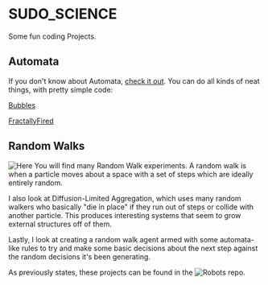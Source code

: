 # SUDO_SCIENCE
Some fun coding Projects. 

## Automata 
If you don't know about Automata, [check it out](https://tylersdurden.github.io/Sudo_Science/Automata/).
You can do all kinds of neat things, with pretty simple code:

[Bubbles](https://raw.githubusercontent.com/TylersDurden/Sudo_Science/master/Videos/AutomataImageProcessing.mp4)

[FractallyFired](https://raw.githubusercontent.com/TylersDurden/Sudo_Science/master/Animate/fractalFires.mp4)

## Random Walks 
![Here](https://github.com/TylersDurden/Robots) You will find many Random Walk experiments. 
A random walk is when a particle moves about a space with a set of steps which are ideally
entirely random. 

I also look at Diffusion-Limited Aggregation, which uses many random walkers who basically 
"die in place" if they run out of steps or collide with another particle. This produces 
interesting systems that seem to grow external structures off of them. 

Lastly, I look at creating a random walk agent armed with some automata-like rules to try 
and make some basic decisions about the next step against the random decisions it's been
generating. 

As previously states, these projects can be found in the ![Robots](https://tylersdurden.github.io/Robots/)
repo.

